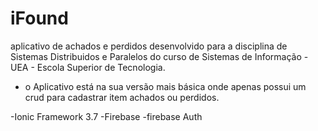 # iFound
aplicativo de achados e perdidos desenvolvido para a disciplina de Sistemas Distribuidos e Paralelos do curso de Sistemas de Informação - UEA - Escola Superior de Tecnologia.
- o Aplicativo está na sua versão mais básica onde apenas possui um crud para cadastrar item achados ou perdidos.

-Ionic Framework 3.7
-Firebase
-firebase Auth
